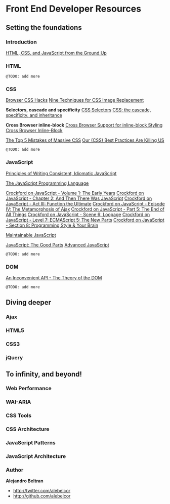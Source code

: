 Front End Developer Resources
=============================

Setting the foundations
-----------------------

### Introduction
<a href="http://code.google.com/edu/submissions/html-css-javascript/#introduction">HTML, CSS, and JavaScript from the Ground Up</a>

### HTML
`@TODO: add more`

### CSS
<a href="http://paulirish.com/2009/browser-specific-css-hacks/">Browser CSS Hacks</a>
<a href="http://css-tricks.com/css-image-replacement/">Nine Techniques for CSS Image Replacement</a>

**Selectors, cascade and specificity**
<a href="http://alebelcor.blogspot.mx/2011/09/css-selectors.html">CSS Selectors</a>
<a href="http://nicolasgallagher.com/css-cascade-specificity-inheritance/">CSS: the cascade, specificity, and inheritance</a>

**Cross Browser inline-block**
<a href="http://foohack.com/2007/11/cross-browser-support-for-inline-block-styling/">Cross Browser Support for inline-block Styling</a>
<a href="http://css-tricks.com/snippets/css/cross-browser-inline-block/">Cross Browser Inline-Block</a>

<a href="http://www.youtube.com/watch?v=j6sAm7CLoCQ">The Top 5 Mistakes of Massive CSS</a>
<a href="http://www.stubbornella.org/content/2011/04/28/our-best-practices-are-killing-us/">Our (CSS) Best Practices Are Killing US</a>

`@TODO: add more`

### JavaScript
<a href="https://github.com/rwldrn/idiomatic.js">Principles of Writing Consistent, Idiomatic JavaScript</a>

<a href="http://www.youtube.com/watch?v=v2ifWcnQs6M">The JavaScript Programming Language</a>

<a href="http://www.youtube.com/watch?v=JxAXlJEmNMg">Crockford on JavaScript - Volume 1: The Early Years</a>
<a href="http://www.youtube.com/watch?v=RO1Wnu-xKoY">Crockford on JavaScript - Chapter 2: And Then There Was JavaScript</a>
<a href="http://www.youtube.com/watch?v=ya4UHuXNygM">Crockford on JavaScript - Act III: Function the Ultimate</a>
<a href="http://www.youtube.com/watch?v=Fv9qT9joc0M">Crockford on JavaScript - Episode IV: The Metamorphosis of Ajax</a>
<a href="http://www.youtube.com/watch?v=47Ceot8yqeI">Crockford on JavaScript - Part 5: The End of All Things</a>
<a href="http://www.youtube.com/watch?v=QgwSUtYSUqA">Crockford on JavaScript - Scene 6: Loopage</a>
<a href="http://www.youtube.com/watch?v=UTEqr0IlFKY">Crockford on JavaScript - Level 7: ECMAScript 5: The New Parts</a>
<a href="http://www.youtube.com/watch?v=taaEzHI9xyY">Crockford on JavaScript - Section 8: Programming Style & Your Brain</a>

<a href="http://www.youtube.com/watch?v=pebHk8S5c6o">Maintainable JavaScript</a>

<a href="http://www.youtube.com/watch?v=hQVTIJBZook">JavaScript: The Good Parts</a>
<a href="http://www.youtube.com/watch?v=DwYPG6vreJg">Advanced JavaScript</a>

`@TODO: add more`

### DOM
<a href="http://www.youtube.com/watch?v=Y2Y0U-2qJMs">An Inconvenient API - The Theory of the DOM</a>

`@TODO: add more`


Diving deeper
-------------
### Ajax

### HTML5

### CSS3

### jQuery


To infinity, and beyond!
------------------------
### Web Performance

### WAI-ARIA

### CSS Tools

### CSS Architecture

### JavaScript Patterns

### JavaScript Architecture


### Author

**Alejandro Beltran**

+ http://twitter.com/alebelcor
+ http://github.com/alebelcor
